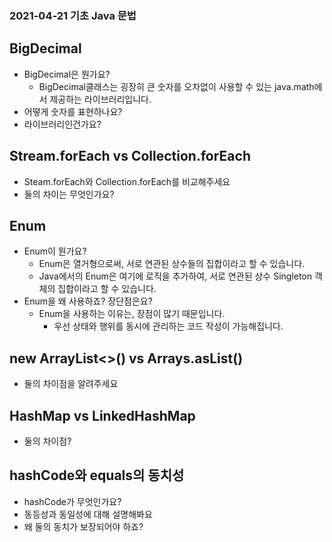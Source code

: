 ### 2021-04-21 기초 Java 문법

## BigDecimal
- BigDecimal은 뭔가요?
    - BigDecimal클래스는 굉장히 큰 숫자를 오차없이 사용할 수 있는 java.math에서 제공하는 라이브러리입니다. 
- 어떻게 숫자를 표현하나요?
- 라이브러리인건가요?

## Stream.forEach vs Collection.forEach
- Steam.forEach와 Collection.forEach를 비교해주세요
- 둘의 차이는 무엇인가요?

## Enum
- Enum이 뭔가요?
    - Enum은 열거형으로써, 서로 연관된 상수들의 집합이라고 할 수 있습니다. 
    - Java에서의 Enum은 여기에 로직을 추가하여, 서로 연관된 상수 Singleton 객체의 집합이라고 할 수 있습니다. 
- Enum을 왜 사용하죠? 장단점은요?
    - Enum을 사용하는 이유는, 장점이 많기 때문입니다. 
        - 우선 상태와 행위를 동시에 관리하는 코드 작성이 가능해집니다. 
        
## new ArrayList<>() vs Arrays.asList()
- 둘의 차이점을 알려주세요

## HashMap vs LinkedHashMap
- 둘의 차이점?

## hashCode와 equals의 동치성
- hashCode가 무엇인가요?
- 동등성과 동일성에 대해 설명해봐요
- 왜 둘의 동치가 보장되어야 하죠?